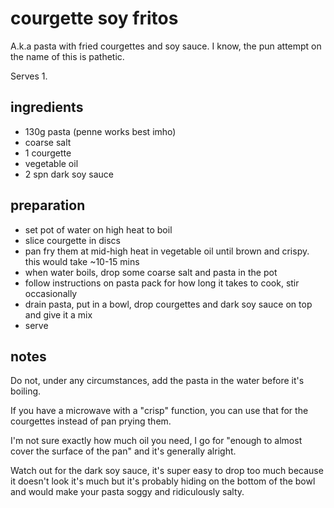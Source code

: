 # courgette soy fritos

A.k.a pasta with fried courgettes and soy sauce. I know, the pun attempt on the name of this is pathetic.

Serves 1.

## ingredients

- 130g pasta (penne works best imho)
- coarse salt
- 1 courgette
- vegetable oil
- 2 spn dark soy sauce

## preparation

- set pot of water on high heat to boil
- slice courgette in discs
- pan fry them at mid-high heat in vegetable oil until brown and crispy. this would take ~10-15 mins
- when water boils, drop some coarse salt and pasta in the pot
- follow instructions on pasta pack for how long it takes to cook, stir occasionally
- drain pasta, put in a bowl, drop courgettes and dark soy sauce on top and give it a mix
- serve

## notes

Do not, under any circumstances, add the pasta in the water before it's boiling.

If you have a microwave with a "crisp" function, you can use that for the courgettes instead of pan prying them.

I'm not sure exactly how much oil you need, I go for "enough to almost cover the surface of the pan" and it's generally alright.

Watch out for the dark soy sauce, it's super easy to drop too much because it doesn't look it's much but it's probably hiding on the bottom of the bowl and would make your pasta soggy and ridiculously salty.

